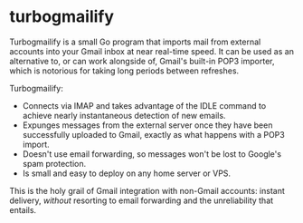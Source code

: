 # turbogmailify

Turbogmailify is a small Go program that imports mail from external accounts into your Gmail inbox at near real-time speed. It can be used as an alternative to, or can work alongside of, Gmail's built-in POP3 importer, which is notorious for taking long periods between refreshes.

Turbogmailify:

- Connects via IMAP and takes advantage of the IDLE command to achieve nearly instantaneous detection of new emails.
- Expunges messages from the external server once they have been successfully uploaded to Gmail, exactly as what happens with a POP3 import.
- Doesn't use email forwarding, so messages won't be lost to Google's spam protection.
- Is small and easy to deploy on any home server or VPS.

This is the holy grail of Gmail integration with non-Gmail accounts: instant delivery, *without* resorting to email forwarding and the unreliability that entails.